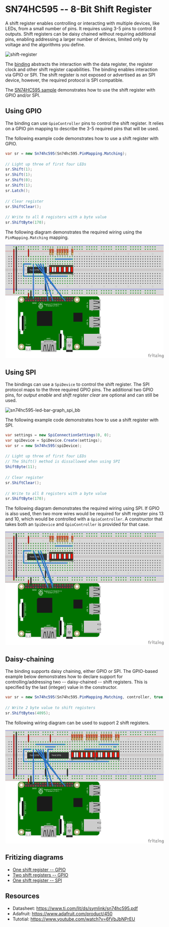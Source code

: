 # SN74HC595 -- 8-Bit Shift Register

A shift register enables controlling or interacting with multiple devices, like LEDs, from a small number of pins. It requires using 3-5 pins to control 8 outputs. Shift registers can be daisy chained without requiring additional pins, enabling addressing a larger number of devices, limited only by voltage and the algorithms you define.

![shift-register](https://user-images.githubusercontent.com/2608468/84733283-ac3bca00-af52-11ea-8520-67c91a45c0f0.png)

The [binding](Sn74hc595.cs) abstracts the interaction with the data register, the register clock and other shift register capabilities. The binding enables interaction via GPIO or SPI. The shift register is not exposed or advertised as an SPI device, however, the required protocol is  SPI compatible.

The [SN74HC595 sample](samples/README.md) demonstrates how to use the shift register with GPIO and/or SPI.

## Using GPIO

The binding can use `GpioController` pins to control the shift register. It relies on a GPIO pin mapping to describe the 3-5 required  pins that will be used.

The following example code demonstrates how to use a shift register with GPIO.

```csharp
var sr = new Sn74hc595(Sn74hc595.PinMapping.Matching);

// Light up three of first four LEDs
sr.Shift(1);
sr.Shift(1);
sr.Shift(0);
sr.Shift(1);
sr.Latch();

// Clear register
sr.ShiftClear();

// Write to all 8 registers with a byte value
sr.ShiftByte(170);
```

The following diagram demonstrates the required wiring using the `PinMapping.Matching` mapping.

![shift-register](sn74hc595-led-bar-graph_bb.png)

## Using SPI

The bindings can use a `SpiDevice` to control the shift register. The SPI protocol maps to the three required GPIO pins. The additional two GPIO pins, for *output enable* and  *shift register clear* are optional and can still be used.

![sn74hc595-led-bar-graph_spi_bb](https://user-images.githubusercontent.com/2608468/86064029-02b00a80-ba21-11ea-96fc-d9df9629dce4.png)

The following example code demonstrates how to use a shift register with SPI.

```csharp
var settings = new SpiConnectionSettings(0, 0);
var spiDevice = SpiDevice.Create(settings);
var sr = new Sn74hc595(spiDevice);

// Light up three of first four LEDs
// The Shift() method is dissallowed when using SPI
ShiftByte(11);

// Clear register
sr.ShiftClear();

// Write to all 8 registers with a byte value
sr.ShiftByte(170);
```

The following diagram demonstrates the required wiring using SPI. If GPIO is also used, then two more wires would be required for shift register pins 13 and 10, which would be controlled with a `GpioController`. A constructor that takes both an `SpiDevice` and `GpioController` is provided for that case.

![sn74hc595-led-bar-graph-spi_bb](sn74hc595-led-bar-graph-spi_bb.png)

## Daisy-chaining

The binding supports daisy chaining, either GPIO or SPI. The GPIO-based example below demonstrates how to declare support for controlling/addressing two -- daisy-chained -- shift registers. This is specified by the last (integer) value in the constructor.

```csharp
var sr = new Sn74hc595(Sn74hc595.PinMapping.Matching, controller, true, 2);

// Write 2 byte value to shift registers
sr.ShiftBytes(4095);
```

The following wiring diagram can be used to support 2 shift registers.

![sn74hc595-led-bar-graph-spi_bb](sn74hc595-led-bar-graph-double-up_bb.png)

## Fritizing diagrams


* [One shift register -- GPIO](sn74hc595-led-bar-graph.fzz)
* [Two shift registers -- GPIO](sn74hc595-led-bar-graph-double-up.fzz)
* [One shift register -- SPI](sn74hc595-led-bar-graph-spi.fzz)

## Resources

* Datasheet: https://www.ti.com/lit/ds/symlink/sn74hc595.pdf
* Adafruit: https://www.adafruit.com/product/450
* Tutotial: https://www.youtube.com/watch?v=6fVbJbNPrEU